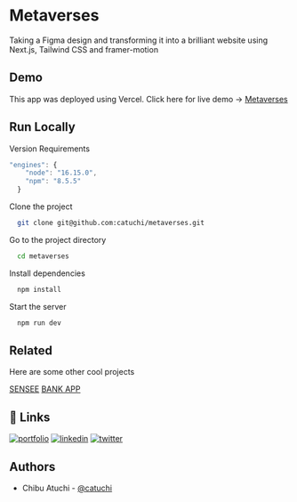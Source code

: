 # Metaverses

Taking a Figma design and transforming it into a brilliant website using Next.js, Tailwind CSS and framer-motion

## Demo

This app was deployed using Vercel. Click here for live demo -> [Metaverses](https://metaverses-seven.vercel.app/)

## Run Locally

Version Requirements

```js
"engines": {
    "node": "16.15.0",
    "npm": "8.5.5"
  }
```

Clone the project

```bash
  git clone git@github.com:catuchi/metaverses.git
```

Go to the project directory

```bash
  cd metaverses
```

Install dependencies

```bash
  npm install
```

Start the server

```bash
  npm run dev
```

## Related

Here are some other cool projects

[SENSEE](https://github.com/catuchi/SENSEE)
[BANK APP](https://github.com/catuchi/bank-app)

## 🔗 Links

[![portfolio](https://img.shields.io/badge/my_portfolio-000?style=for-the-badge&logo=ko-fi&logoColor=white)](https://chibu-atuchi.netlify.app/)
[![linkedin](https://img.shields.io/badge/linkedin-0A66C2?style=for-the-badge&logo=linkedin&logoColor=white)](https://www.linkedin.com/in/chibu-atuchi/)
[![twitter](https://img.shields.io/badge/gmail-1DA1F2?style=for-the-badge&logo=gmail&logoColor=red)](mailto:atuchibueze@gmail.com)

## Authors

- Chibu Atuchi - [@catuchi](https://www.github.com/catuchi)

